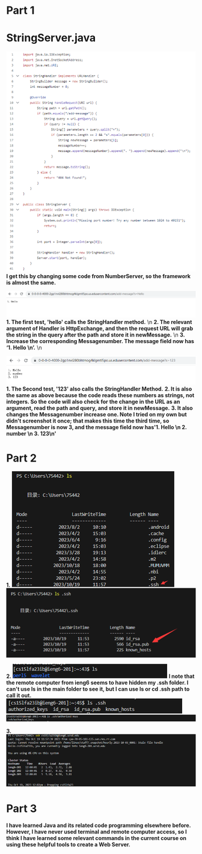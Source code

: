 # Part 1
# StringServer.java

![Image](@D9PNSPN0BWXLV0V[R6D6SR.png)
__I get this by changing some code from NumberServer, so the framework is almost the same.__

![Image](2.11.png)
__1. The first test, 'hello' calls the StringHandler method.__ \n
__2. The relevant argument of Handler is HttpExchange, and then the request URL will grab the string in the query after the path and store it in newMessage.__ \n
__3. Increase the corresponding Messagenumber. The message field now has ‘1. Hello \n’.__ \n

![Image](2.12.png)
__1. The Second test, '123' also calls the StringHandler Method.__
__2. It is also the same as above because the code reads these numbers as strings, not integers. So the code will also check for the change in the URL as an argument, read the path and query, and store it in newMessage.__
__3. It also changes the Messagenumber increase one. Note I tried on my own but didn't screenshot it once; that makes this time the third time, so Messagenumber is now 3, and the message field now has'1. Hello \n 2. number \n 3. 123\n'__


# Part 2
__1.__
![Image](2.24.png)
![Image](2.25.png)

__2.__
![Image](2.22.png)
__I note that the remote computer from ieng6 seems to have hidden my .ssh folder. I can't use ls in the main folder to see it, but I can use ls or cd .ssh path to call it out.__
![Image](2.23.png)
![Image](2.21.png)

__3.__
![Image](2.26.png)

# Part 3

__I have learned Java and its related code programming elsewhere before. However, I have never used terminal and remote computer access, so I think I have learned some relevant commands in the current course on using these helpful tools to create a Web Server.__

